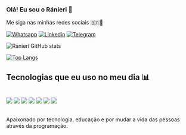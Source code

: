 <!--
**ranierinmoreira/ranierinmoreira** is a ✨ _special_ ✨ repository because its `README.md` (this file) appears on your GitHub profile.

Here are some ideas to get you started:

- 🔭 I’m currently working on ...
- 🌱 I’m currently learning ...
- 👯 I’m looking to collaborate on ...
- 🤔 I’m looking for help with ...
- 💬 Ask me about ...
- 📫 How to reach me: ...
- 😄 Pronouns: ...
- ⚡ Fun fact: ...
-->
### Olá! Eu sou o Ránieri 🫡
Me siga nas minhas redes sociais 🇧🇷📲

[![Whatsapp](https://img.shields.io/badge/WhatsApp-25D366?style=for-the-badge&logo=whatsapp&logoColor=white)](https://wa.me/+5524981444324)
[![Linkedin](https://img.shields.io/badge/LinkedIn-0077B5?style=for-the-badge&logo=linkedin&logoColor=white)](https://www.linkedin.com/in/ranieri-nascimento/)
[![Telegram](https://img.shields.io/badge/Telegram-2CA5E0?style=for-the-badge&logo=telegram&logoColor=white)](https://t.me/eoRanieri)

![Ránieri GitHub stats](https://github-readme-stats.vercel.app/api?username=ranierinmoreira&show_icons=true&theme=onedark&include_all_commits=true&count_priovate=true)

[![Top Langs](https://github-readme-stats.vercel.app/api/top-lags/?username=ranierinmoreira&layout=compact&langs_count=16&themeonedark)](https://github.com/ranierinmoreira/github-redme-stats)

## Tecnologias que eu uso no meu dia 📊

<div style="display: inline_block"><br/>
    <img align= alt="html5" src="https://img.shields.io/badge/HTML5-E34F26?style=for-the-badge&logo=html5&logoColor=white" />
    <img align= alt="php" src="https://img.shields.io/badge/PHP-777BB4?style=for-the-badge&logo=php&logoColor=white" />
    <img align= alt="python" src="https://img.shields.io/badge/Python-14354C?style=for-the-badge&logo=python&logoColor=white" />
    <img align= alt="postgre" src="https://img.shields.io/badge/PostgreSQL-316192?style=for-the-badge&logo=postgresql&logoColor=white" />
    <img align= alt="oraclesql" src="https://img.shields.io/badge/Oracle-F80000?style=for-the-badge&logo=Oracle&logoColor=white" />
    <img align= alt"azure" src="https://img.shields.io/badge/Microsoft_Azure-0089D6?style=for-the-badge&logo=microsoft-azure&logoColor=white" />
    <img align= alt="linuxredhat" src="https://img.shields.io/badge/Red%20Hat-EE0000?style=for-the-badge&logo=redhat&logoColor=white" />
</div><br>

Apaixonado por tecnologia, educação e por mudar a vida das pessoas através da programação.
